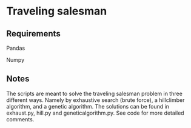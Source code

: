 # Traveling salesman

## Requirements
Pandas

Numpy

## Notes
The scripts are meant to solve the traveling salesman problem in three different ways. Namely by exhaustive search (brute force), a hillclimber algorithm, and a genetic algorithm.
The solutions can be found in exhaust.py, hill.py and geneticalgorithm.py. See code for more detailed comments.
